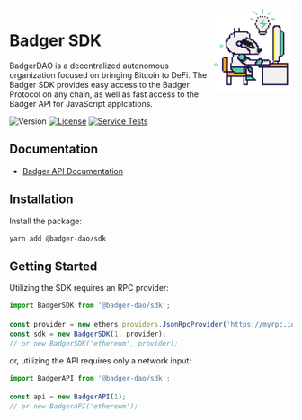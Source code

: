 <div> 
  <img align="right" src="docs/images/badger.png" height="150" />
</div>

# Badger SDK

BadgerDAO is a decentralized autonomous organization focused on bringing Bitcoin to DeFi.
The Badger SDK provides easy access to the Badger Protocol on any chain, as well as fast access to the Badger API for JavaScript applcations.

![Version](https://img.shields.io/npm/v/@badger-dao/sdk)
[![License](https://img.shields.io/npm/l/@badger-dao/sdk)](https://opensource.org/licenses/MIT)
[![Service Tests](https://github.com/Badger-Finance/badger-sdk/actions/workflows/test.yml/badge.svg)](https://github.com/Badger-Finance/badger-sdk/actions/workflows/test.yml)

## Documentation

- [Badger API Documentation](https://api.badger.com/docs/)

## Installation

Install the package:

```bash
yarn add @badger-dao/sdk
```

## Getting Started

Utilizing the SDK requires an RPC provider:

```js
import BadgerSDK from '@badger-dao/sdk';

const provider = new ethers.providers.JsonRpcProvider('https://myrpc.io/');
const sdk = new BadgerSDK(1, provider);
// or new BadgerSDK('ethereum', provider);
```

or, utilizing the API requires only a network input:

```js
import BadgerAPI from '@badger-dao/sdk';

const api = new BadgerAPI(1);
// or new BadgerAPI('ethereum');
```
